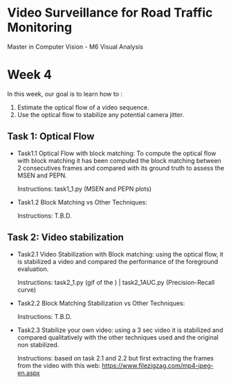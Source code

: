 
# Video Surveillance for Road Traffic Monitoring  
Master in Computer Vision - M6 Visual Analysis  

 
# Week 4
In this week, our goal is to learn how to :  
1. Estimate the optical flow of a video sequence.  
2. Use the optical flow to stabilize any potential camera jitter.  

## Task 1: Optical Flow  
- Task1.1 Optical Flow with block matching: To compute the optical flow with block matching it has been computed the block matching between 2 consecutives frames and compared with its ground truth to assess the MSEN and PEPN.

   Instructions:  task1_1.py (MSEN and PEPN plots)

- Task1.2 Block Matching vs Other Techniques:

   Instructions: T.B.D.
 

## Task 2: Video stabilization
- Task2.1 Video Stabilization with Block matching: using the optical flow, it is stabilized a video and compared the performance of the foreground evaluation.
  
  Instructions:  task2_1.py  (gif of the ) | task2_1AUC.py (Precision-Recall curve)
  
- Task2.2 Block Matching Stabilization vs Other Techniques:

  Instructions:  T.B.D.
  
- Task2.3 Stabilize your own video: using a 3 sec video it is stabilized and compared qualitatively with the other techniques used and the original non stabilized.
  
  Instructions: based on task 2.1 and 2.2 but first extracting the frames from the video with this web: https://www.filezigzag.com/mp4-jpeg-en.aspx 

